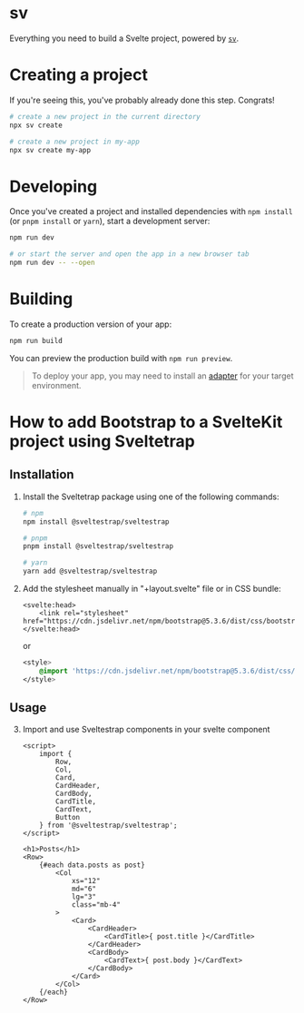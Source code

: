 # sv

Everything you need to build a Svelte project, powered by [`sv`](https://github.com/sveltejs/cli).

# Creating a project

If you're seeing this, you've probably already done this step. Congrats!

```bash
# create a new project in the current directory
npx sv create

# create a new project in my-app
npx sv create my-app
```

# Developing

Once you've created a project and installed dependencies with `npm install` (or `pnpm install` or `yarn`), start a development server:

```bash
npm run dev

# or start the server and open the app in a new browser tab
npm run dev -- --open
```

# Building

To create a production version of your app:

```bash
npm run build
```

You can preview the production build with `npm run preview`.

> To deploy your app, you may need to install an [adapter](https://svelte.dev/docs/kit/adapters) for your target environment.

# How to add Bootstrap to a SvelteKit project using Sveltetrap

## Installation

1. Install the Sveltetrap package using one of the following commands:

    ```bash
    # npm
    npm install @sveltestrap/sveltestrap

    # pnpm
    pnpm install @sveltestrap/sveltestrap

    # yarn
    yarn add @sveltestrap/sveltestrap
    ```

2. Add the stylesheet manually in "+layout.svelte" file or in CSS bundle:

    ```svelte
    <svelte:head>
        <link rel="stylesheet" href="https://cdn.jsdelivr.net/npm/bootstrap@5.3.6/dist/css/bootstrap.min.css">
    </svelte:head>
    ```

    or

    ```css
    <style>
        @import 'https://cdn.jsdelivr.net/npm/bootstrap@5.3.6/dist/css/bootstrap.min.css';
    </style>
    ```

## Usage

3. Import and use Sveltestrap components in your svelte component

    ```svelte
    <script>
        import { 
            Row,
            Col, 
            Card,
            CardHeader,
            CardBody,
            CardTitle,
            CardText,
            Button
        } from '@sveltestrap/sveltestrap';
    </script>

    <h1>Posts</h1>
    <Row>
        {#each data.posts as post}
            <Col 
                xs="12" 
                md="6" 
                lg="3"
                class="mb-4"
            >
                <Card>
                    <CardHeader>
                        <CardTitle>{ post.title }</CardTitle>
                    </CardHeader>
                    <CardBody>
                        <CardText>{ post.body }</CardText>
                    </CardBody>
                </Card>
            </Col>
        {/each}
    </Row>
    ```